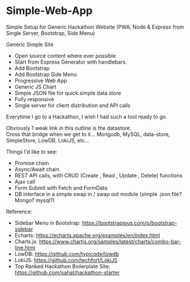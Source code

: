 # Simple-Web-App
Simple Setup for Generic Hackathon Website (PWA, Node &amp; Express from Single Server, Bootstrap, Side Menu)

Generic Simple Site
 - Open source content where ever possible
 - Start from Express Generator with handlebars.  
 - Add Bootstrap
 - Add Bootstrap Side Menu 
 - Progressive Web App 
 - Generic JS Chart
 - Simple JSON file for quick simple data store
 - Fully responsive
 - Single server for client distribution and API calls
 
Everytime I go to a Hackathon, I wish I had such a tool ready to go. 

Obviously 1 weak link in this outline is the datastore.  
Cross that bridge when we get to it... Mongodb, MySQL, data-store, SimpleStore, LowDB, LokiJS, etc...

Things I'd like to see:
 - Promise chain
 - Async/Await chain
 - REST API calls, with CRUD (Create , Read , Update , Delete) functions
 - Ajax call
 - Form Submit with Fetch and FormData 
 - DB interface in a simple swap in / swap out module (simple .json file?  Mongo? mysql?)

Reference:
 - Sidebar Menu in Bootstrap: https://bootstrapious.com/p/bootstrap-sidebar
 - Echarts:  https://echarts.apache.org/examples/en/index.html
 - Charts.js:  https://www.chartjs.org/samples/latest/charts/combo-bar-line.html
 - LowDB: https://github.com/typicode/lowdb
 - LokiJS: https://github.com/techfort/LokiJS
 - Top Ranked Hackathon Boilerplate Site: https://github.com/sahat/hackathon-starter
 
